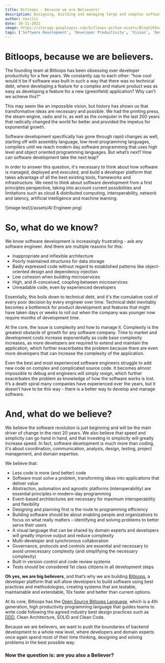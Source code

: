 ```yaml
---
title: Bitloops - Because we are Believers!
description: Designing, building and managing large and complex software does not have to be so hard. We believe it is possible to radically transform how software is developed by incorporating best-practices, design principles and patterns into the software development process. 
author: Vasilis
date: 30-11-2022
image: https://storage.googleapis.com/bitloops-github-assets/Blog%20Images/light-bulb.jpg
tags: ['Software Development', 'Developer Productivity', 'Vision', 'Developer Platform', 'backend development platform']
---
```

# Bitloops, because we are believers.

The founding team at Bitloops has been obsessing over developer productivity for a few years. We constantly say to each other: “how cool would it be if software was built in such a way that there was no technical debt, where developing a feature for a complex and mature product was as easy as developing a feature for a new (greenfield) application? Why can’t we achieve this?”

This may seem like an impossible vision, but history has shown us that transformative ideas are necessary and possible. We had the printing press, the steam engine, radio and tv, as well as the computer in the last 200 years that radically changed the world for better and provided the impetus for exponential growth. 

Software development specifically has gone through rapid changes as well, starting off with assembly language, low-level programming languages, compilers until we reach modern day software programming that uses high level and object oriented programming languages. But what’s next? How can software development take the next leap?

In order to answer this question, it's necessary to think about how software is managed, deployed and executed, and build a developer platform that takes advantage of all the best existing tools, frameworks and infrastructure. We need to think about software development from a first principles perspective, taking into account current possibilities and limitations such as cloud & distributed computing, interoperability, network and latency, artificial intelligence and machine learning. 

![image test](/assets/AI Engineer.png) 
 
# So, what do we know?

We know software development is increasingly frustrating - ask any software engineer. And there are multiple reasons for this: 
- Inappropriate and inflexible architecture 
- Poorly maintained structures for data storage
- Badly expressed code without regard to established patterns like object-oriented design and dependency injection
- Low cohesion when building microservices
- High, and ill-conceived, coupling between microservices 
- Unreadable code, even by experienced developers

Essentially, this boils down to technical debt, and it's the cumulative cost of every poor decision by every engineer over time. Technical debt inevitably becomes a bottleneck for product development and features that might have taken days or weeks to roll out when the company was younger now require months of development time.

At the core, the issue is complexity and how to manage it. Complexity is the greatest obstacle of growth for any software company. Time to market and development costs increase exponentially as code base complexity increases, as more developers are required to extend and maintain the application, which further exacerbates the problem because there are even more developers that can increase the complexity of the application. 

Even the best and most experienced software engineers struggle to add new code on complex and complicated source code. It becomes almost impossible to debug and engineers will simply resign, which further exacerbates the problem as knowledge of how the software works is lost. It’s a death spiral many companies have experienced over the years, but it doesn’t have to be this way - there is a better way to develop and manage software. 
 
# And, what do we believe?

We believe the software revolution is just beginning and will be the main driver of change in the next 20 years. We also believe that speed and simplicity can go hand in hand, and that investing in simplicity will greatly increase speed. In fact, software development is much more than coding, it's about coordination, communication, analysis, design, testing, project management, and domain expertise.

We believe that:
* Less code is more (and better) code
* Software must solve a problem, transforming ideas into applications that deliver value
* Abstraction, automation and agnostic platforms (interoperability) are essential principles in modern-day programming
* Event-based architectures are necessary for maximum interoperability and flexibility
* Designing and planning first is the route to programming efficiency
* Building software should be about enabling people and organizations to focus on what really matters – identifying and solving problems to better serve their users
* A visual language that can be shared by domain experts and developers will greatly improve output and reduce complexity
* Multi-developer and synchronous collaboration 
* Governance, protocols and controls are essential and necessary to avoid unnecessary complexity (and simplifying the necessary complexity)
* Built in version control and code review systems
* Tests should be considered 1st class citizens in all development steps

**Oh yes, we are big believers**, and that’s why we are building [Bitloops](https://bitloops.com/), a developer platform that will allow developers to build software using best practices and methodologies, creating systems that are testable, maintainable and extendable, 10x faster and better than current options. 

At its core, Bitloops has the [Open Source Bitloops Language](https://github.com/bitloops/bitloops-language), which is a 4th generation, high productivity programming language that guides teams to write code following the agreed industry best design practices such as [DDD](https://bitloops.com/docs/bitloops-language/learning/software-design/domain-driven-design), Clean Architecture, SOLID and Clean Code.

Because we are believers, we want to push the boundaries of backend development to a whole new level, where developers and domain experts once again spend most of their time thinking, designing and solving problems in the best possible way. 

### Now the question is: are you also a Believer?
